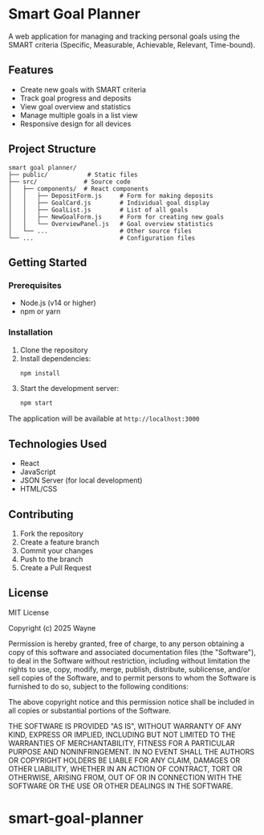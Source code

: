 # Smart Goal Planner

A web application for managing and tracking personal goals using the SMART criteria (Specific, Measurable, Achievable, Relevant, Time-bound).

## Features

- Create new goals with SMART criteria
- Track goal progress and deposits
- View goal overview and statistics
- Manage multiple goals in a list view
- Responsive design for all devices

## Project Structure

```
smart goal planner/
├── public/           # Static files
├── src/             # Source code
│   ├── components/  # React components
│   │   ├── DepositForm.js     # Form for making deposits
│   │   ├── GoalCard.js        # Individual goal display
│   │   ├── GoalList.js        # List of all goals
│   │   ├── NewGoalForm.js     # Form for creating new goals
│   │   └── OverviewPanel.js   # Goal overview statistics
│   └── ...                    # Other source files
└── ...                        # Configuration files
```

## Getting Started

### Prerequisites

- Node.js (v14 or higher)
- npm or yarn

### Installation

1. Clone the repository
2. Install dependencies:
   ```bash
   npm install
   ```
3. Start the development server:
   ```bash
   npm start
   ```

The application will be available at `http://localhost:3000`

## Technologies Used

- React
- JavaScript
- JSON Server (for local development)
- HTML/CSS

## Contributing

1. Fork the repository
2. Create a feature branch
3. Commit your changes
4. Push to the branch
5. Create a Pull Request

## License

MIT License

Copyright (c) 2025 Wayne

Permission is hereby granted, free of charge, to any person obtaining a copy
of this software and associated documentation files (the "Software"), to deal
in the Software without restriction, including without limitation the rights
to use, copy, modify, merge, publish, distribute, sublicense, and/or sell
copies of the Software, and to permit persons to whom the Software is
furnished to do so, subject to the following conditions:

The above copyright notice and this permission notice shall be included in all
copies or substantial portions of the Software.

THE SOFTWARE IS PROVIDED "AS IS", WITHOUT WARRANTY OF ANY KIND, EXPRESS OR
IMPLIED, INCLUDING BUT NOT LIMITED TO THE WARRANTIES OF MERCHANTABILITY,
FITNESS FOR A PARTICULAR PURPOSE AND NONINFRINGEMENT. IN NO EVENT SHALL THE
AUTHORS OR COPYRIGHT HOLDERS BE LIABLE FOR ANY CLAIM, DAMAGES OR OTHER
LIABILITY, WHETHER IN AN ACTION OF CONTRACT, TORT OR OTHERWISE, ARISING FROM,
OUT OF OR IN CONNECTION WITH THE SOFTWARE OR THE USE OR OTHER DEALINGS IN THE
SOFTWARE.
# smart-goal-planner
